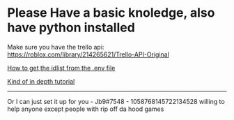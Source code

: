 # Please Have a basic knoledge, also have python installed

Make sure you have the trello api: https://roblox.com/library/214265621/Trello-API-Original

[How to get the idlist from the .env file](https://streamable.com/diiwnf)

[Kind of in depth tutorial](https://www.youtube.com/watch?v=MqtvOmJg5RE)

------------------------------------------------------------------------------------------------------------------------------------------------

Or I can just set it up for you - Jb9#7548 - 1058768145722134528
willing to help anyone except people with rip off da hood games
